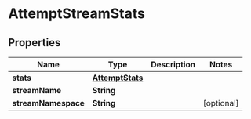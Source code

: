 

# AttemptStreamStats


## Properties

| Name | Type | Description | Notes |
|------------ | ------------- | ------------- | -------------|
|**stats** | [**AttemptStats**](AttemptStats.md) |  |  |
|**streamName** | **String** |  |  |
|**streamNamespace** | **String** |  |  [optional] |



